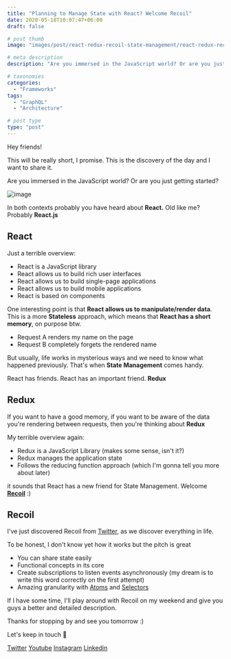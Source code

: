 ```yaml
---
title: "Planning to Manage State with React? Welcome Recoil"
date: 2020-05-18T10:07:47+06:00
draft: false

# post thumb
image: "images/post/react-redux-recoil-state-management/react-redux-recoil-state-management.jpg"

# meta description
description: "Are you immersed in the JavaScript world? Or are you just getting started? In both contexts probably you have heard about React. Old like me? Probably React.js"

# taxonomies
categories: 
  - "Frameworks"
tags:
  - "GraphQL"
  - "Architecture"

# post type
type: "post"
---
```


Hey friends!

This will be really short, I promise. This is the discovery of the day and I want to share it.

Are you immersed in the JavaScript world? Or are you just getting started? 

![image](../../images/post/react-redux-recoil-state-management/javascript-study.png)

In both contexts probably you have heard about **React.** Old like me? Probably **React.js**

## React

Just a terrible overview:

- React is a JavaScript library
- React allows us to build rich user interfaces
- React allows us to build single-page applications
- React allows us to build mobile applications
- React is based on components

One interesting point is that **React allows us to manipulate/render data**. This is a more **Stateless** approach, which means that **React has a short memory**, on purpose btw.

- Request A renders my name on the page
- Request B completely forgets the rendered name

But usually, life works in mysterious ways and we need to know what happened previously. That's when **State Management** comes handy.

React has friends. React has an important friend. **Redux**

## Redux

If you want to have a good memory, if you want to be aware of the data you're rendering between requests, then you're thinking about **Redux**

My terrible overview again:

- Redux is a JavaScript Library (makes some sense, isn't it?)
- Redux manages the application state
- Follows the reducing function approach (which I'm gonna tell you more about later)

it sounds that React has a new friend for State Management. Welcome **[Recoil](https://recoiljs.org/)** :)

## Recoil

I've just discovered Recoil from [Twitter](https://twitter.com/_alex_gama), as we discover everything in life.

To be honest, I don't know yet how it works but the pitch is great

- You can share state easily
- Functional concepts in its core
- Create subscriptions to listen events asynchronously (my dream is to write this word correctly on the first attempt)
- Amazing granularity with [Atoms](https://recoiljs.org/docs/introduction/core-concepts#atoms) and [Selectors](https://recoiljs.org/docs/introduction/core-concepts#selectors)

If I have some time, I'll play around with Recoil on my weekend and give you guys a better and detailed description.

Thanks for stopping by and see you tomorrow :)

Let's keep in touch 🙂

[Twitter](https://twitter.com/_alex_gama/)
[Youtube](https://www.youtube.com/channel/UCn09BXJXOCPLARsqNvxEFuw?view_as=subscriber/)
[Instagram](https://www.instagram.com/_alex_gama)
[Linkedin](https://www.linkedin.com/in/alexandregama/)
